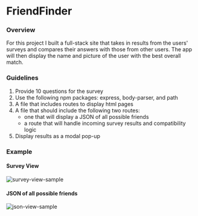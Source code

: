 # FriendFinder

### Overview

For this project I built a full-stack site that takes in results from the users' surveys and compares their answers with those from other users. The app will then display the name and picture of the user with the best overall match.

### Guidelines
1. Provide 10 questions for the survey
2. Use the following npm packages: express, body-parser, and path
3. A file that includes routes to display html pages
4. A file that should include the following two routes:
   * one that will display a JSON of all possible friends
   * a route that will handle incoming survey results and compatibility logic
5. Display results as a modal pop-up
  
### Example 
  #### Survey View
  ![survey-view-sample](https://media.giphy.com/media/eYXWdG91zHHqg/giphy.gif)

#### JSON of all possible friends
  ![json-view-sample](https://media.giphy.com/media/W0Dvz8gAcyRVK/giphy.gif)
